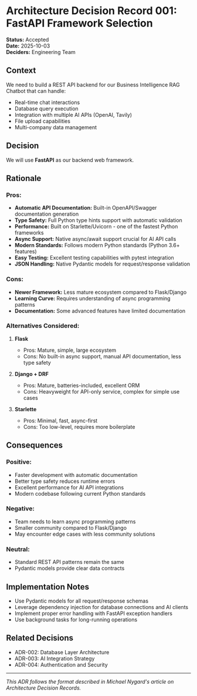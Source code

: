# Architecture Decision Record 001: FastAPI Framework Selection

**Status:** Accepted  
**Date:** 2025-10-03  
**Deciders:** Engineering Team  

## Context

We need to build a REST API backend for our Business Intelligence RAG Chatbot that can handle:
- Real-time chat interactions
- Database query execution
- Integration with multiple AI APIs (OpenAI, Tavily)
- File upload capabilities
- Multi-company data management

## Decision

We will use **FastAPI** as our backend web framework.

## Rationale

### Pros:
- **Automatic API Documentation:** Built-in OpenAPI/Swagger documentation generation
- **Type Safety:** Full Python type hints support with automatic validation
- **Performance:** Built on Starlette/Uvicorn - one of the fastest Python frameworks
- **Async Support:** Native async/await support crucial for AI API calls
- **Modern Standards:** Follows modern Python standards (Python 3.6+ features)
- **Easy Testing:** Excellent testing capabilities with pytest integration
- **JSON Handling:** Native Pydantic models for request/response validation

### Cons:
- **Newer Framework:** Less mature ecosystem compared to Flask/Django
- **Learning Curve:** Requires understanding of async programming patterns
- **Documentation:** Some advanced features have limited documentation

### Alternatives Considered:

1. **Flask**
   - Pros: Mature, simple, large ecosystem
   - Cons: No built-in async support, manual API documentation, less type safety

2. **Django + DRF**
   - Pros: Mature, batteries-included, excellent ORM
   - Cons: Heavyweight for API-only service, complex for simple use cases

3. **Starlette**
   - Pros: Minimal, fast, async-first
   - Cons: Too low-level, requires more boilerplate

## Consequences

### Positive:
- Faster development with automatic documentation
- Better type safety reduces runtime errors
- Excellent performance for AI API integrations
- Modern codebase following current Python standards

### Negative:
- Team needs to learn async programming patterns
- Smaller community compared to Flask/Django
- May encounter edge cases with less community solutions

### Neutral:
- Standard REST API patterns remain the same
- Pydantic models provide clear data contracts

## Implementation Notes

- Use Pydantic models for all request/response schemas
- Leverage dependency injection for database connections and AI clients
- Implement proper error handling with FastAPI exception handlers
- Use background tasks for long-running operations

## Related Decisions

- ADR-002: Database Layer Architecture
- ADR-003: AI Integration Strategy
- ADR-004: Authentication and Security

---
*This ADR follows the format described in Michael Nygard's article on Architecture Decision Records.*